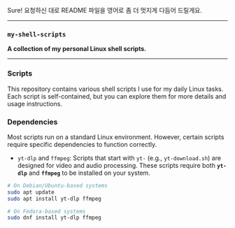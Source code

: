 Sure\! 요청하신 대로 README 파일을 영어로 좀 더 멋지게 다듬어 드릴게요.

-----

### **`my-shell-scripts`**

**A collection of my personal Linux shell scripts.**

-----

### **Scripts**

This repository contains various shell scripts I use for my daily Linux tasks. Each script is self-contained, but you can explore them for more details and usage instructions.

### **Dependencies**

Most scripts run on a standard Linux environment. However, certain scripts require specific dependencies to function correctly.

  * `yt-dlp` and `ffmpeg`: Scripts that start with `yt-` (e.g., `yt-download.sh`) are designed for video and audio processing. These scripts require both **`yt-dlp`** and **`ffmpeg`** to be installed on your system.

<!-- end list -->

```bash
# On Debian/Ubuntu-based systems
sudo apt update
sudo apt install yt-dlp ffmpeg

# On Fedora-based systems
sudo dnf install yt-dlp ffmpeg
```
